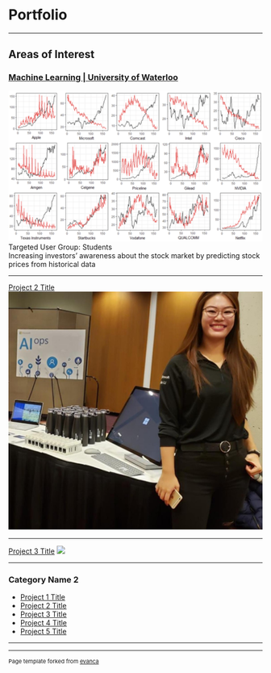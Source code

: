 # Portfolio

---

## Areas of Interest

### [Machine Learning | University of Waterloo](/sample_page)
<img src="images/stock_trend.PNG?raw=true"/>
<br>
Targeted User Group: Students
<br>
Increasing investors’ awareness about the stock market by predicting stock prices from historical data
<br>

---
[Project 2 Title](/pdf/sample_presentation.pdf)
<img src="images/conf-pic.jpg?raw=true"/>

---
[Project 3 Title](http://example.com/)
<img src="images/dummy_thumbnail.jpg?raw=true"/>

---

### Category Name 2

- [Project 1 Title](http://example.com/)
- [Project 2 Title](http://example.com/)
- [Project 3 Title](http://example.com/)
- [Project 4 Title](http://example.com/)
- [Project 5 Title](http://example.com/)

---




---
<p style="font-size:11px">Page template forked from <a href="https://github.com/evanca/quick-portfolio">evanca</a></p>
<!-- Remove above link if you don't want to attibute -->
